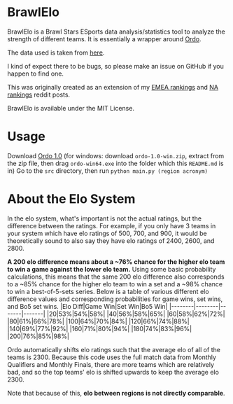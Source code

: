 # BrawlElo
BrawlElo is a Brawl Stars ESports data analysis/statistics tool to analyze the strength of different teams. It is essentially a wrapper around [Ordo](https://github.com/michiguel/Ordo).

The data used is taken from [here](https://github.com/idouab/bsc-2025-raw).

I kind of expect there to be bugs, so please make an issue on GitHub if you happen to find one.

This was originally created as an extension of my [EMEA rankings](https://www.reddit.com/r/BrawlStarsEsports/comments/1edort7/emea_elo_rankings/) and [NA rankings](https://www.reddit.com/r/BrawlStarsEsports/comments/1edrhqw/na_elo_rankings/) reddit posts.

BrawlElo is available under the MIT License.

# Usage
Download [Ordo 1.0](https://github.com/michiguel/Ordo/releases/tag/1.0) (for windows: download `ordo-1.0-win.zip`, extract from the zip file, then drag `ordo-win64.exe` into the folder which this `README.md` is in)
Go to the `src` directory, then run `python main.py (region acronym)`

# About the Elo System
In the elo system, what's important is not the actual ratings, but the difference between the ratings. For example, if you only have 3 teams in your system which have elo ratings of 500, 700, and 900, it would be theoretically sound to also say they have elo ratings of 2400, 2600, and 2800.

**A 200 elo difference means about a ~76% chance for the higher elo team to win a game against the lower elo team.** Using some basic probability calculations, this means that the same 200 elo difference also corresponds to a ~85% chance for the higher elo team to win a set and a ~98% chance to win a best-of-5-sets series. Below is a table of various different elo difference values and corresponding probabilities for game wins, set wins, and Bo5 set wins.
|Elo Diff|Game Win|Set Win|Bo5 Win|
|--------|--------|-------|-------|
|20|53%|54%|58%|
|40|56%|58%|65%|
|60|58%|62%|72%|
|80|61%|66%|78%|
|100|64%|70%|84%|
|120|66%|74%|88%|
|140|69%|77%|92%|
|160|71%|80%|94%|
|180|74%|83%|96%|
|200|76%|85%|98%|

Ordo automatically shifts elo ratings such that the average elo of all of the teams is 2300. Because this code uses the full match data from Monthly Qualifiers and Monthly Finals, there are more teams which are relatively bad, and so the top teams' elo is shifted upwards to keep the average elo 2300.

Note that because of this, **elo between regions is not directly comparable**.
